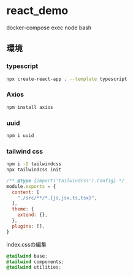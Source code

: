 # react_demo
docker-compose exec node bash
## 環境

### typescript

```bash
npx create-react-app . --template typescript
```

### Axios

```bash
npm install axios
```
### uuid

```bash
npm i uuid
```

### tailwind css

```bash
npm i -D tailwindcss
npx tailwindcss init
```

```js
/** @type {import('tailwindcss').Config} */
module.exports = {
  content: [
    "./src/**/*.{js,jsx,ts,tsx}",
  ],
  theme: {
    extend: {},
  },
  plugins: [],
}
```

index.cssの編集

```css
@tailwind base;
@tailwind components;
@tailwind utilities;
```